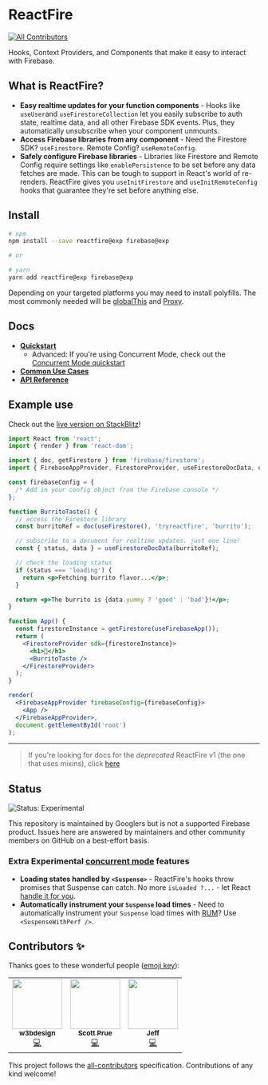 # ReactFire

<!-- ALL-CONTRIBUTORS-BADGE:START - Do not remove or modify this section -->

[![All Contributors](https://img.shields.io/badge/all_contributors-1-orange.svg?style=flat-square)](#contributors-)

<!-- ALL-CONTRIBUTORS-BADGE:END -->

Hooks, Context Providers, and Components that make it easy to interact with
Firebase.

## What is ReactFire?

- **Easy realtime updates for your function components** - Hooks
  like `useUser`and `useFirestoreCollection` let you easily subscribe to
  auth state, realtime data, and all other Firebase SDK events. Plus, they automatically unsubscribe when your component unmounts.
- **Access Firebase libraries from any component** - Need the Firestore SDK? `useFirestore`. Remote Config? `useRemoteConfig`.
- **Safely configure Firebase libraries** - Libraries like Firestore and Remote Config require settings like `enablePersistence` to be set before any data fetches are made. This can be tough to support in React's world of re-renders. ReactFire gives you `useInitFirestore` and `useInitRemoteConfig` hooks that guarantee they're set before anything else.

## Install

```bash
# npm
npm install --save reactfire@exp firebase@exp

# or

# yarn
yarn add reactfire@exp firebase@exp
```

Depending on your targeted platforms you may need to install polyfills. The most commonly needed will be [globalThis](https://caniuse.com/#search=globalThis) and [Proxy](https://caniuse.com/#search=Proxy).

## Docs

- [**Quickstart**](./docs/quickstart.md)
  - Advanced: If you're using Concurrent Mode, check out the [Concurrent Mode quickstart](./docs/quickstart-concurrent-mode.md)
- [**Common Use Cases**](./docs/use.md)
- [**API Reference**](./docs/reference)

## Example use

Check out the
[live version on StackBlitz](https://stackblitz.com/fork/reactfire-v4-sample)!

```jsx
import React from 'react';
import { render } from 'react-dom';

import { doc, getFirestore } from 'firebase/firestore';
import { FirebaseAppProvider, FirestoreProvider, useFirestoreDocData, useFirestore, useFirebaseApp } from 'reactfire';

const firebaseConfig = {
  /* Add in your config object from the Firebase console */
};

function BurritoTaste() {
  // access the Firestore library
  const burritoRef = doc(useFirestore(), 'tryreactfire', 'burrito');

  // subscribe to a document for realtime updates. just one line!
  const { status, data } = useFirestoreDocData(burritoRef);

  // check the loading status
  if (status === 'loading') {
    return <p>Fetching burrito flavor...</p>;
  }

  return <p>The burrito is {data.yummy ? 'good' : 'bad'}!</p>;
}

function App() {
  const firestoreInstance = getFirestore(useFirebaseApp());
  return (
    <FirestoreProvider sdk={firestoreInstance}>
      <h1>🌯</h1>
      <BurritoTaste />
    </FirestoreProvider>
  );
}

render(
  <FirebaseAppProvider firebaseConfig={firebaseConfig}>
    <App />
  </FirebaseAppProvider>,
  document.getElementById('root')
);
```

---

> If you're looking for docs for the _deprecated_ ReactFire v1 (the one that
> uses mixins), click
> [here](https://github.com/FirebaseExtended/reactfire/tree/v1.0.0)

## Status

![Status: Experimental](https://img.shields.io/badge/Status-Experimental-blue)

This repository is maintained by Googlers but is not a supported Firebase product. Issues here are answered by maintainers and other community members on GitHub on a best-effort basis.

### Extra Experimental [concurrent mode](https://reactjs.org/docs/concurrent-mode-suspense.html) features

- **Loading states handled by `<Suspense>`** - ReactFire's hooks throw promises
  that Suspense can catch. No more `isLoaded ?...` - let React
  [handle it for you](https://reactjs.org/docs/concurrent-mode-suspense.html).
- **Automatically instrument your `Suspense` load times** - Need to automatically instrument your `Suspense` load times with [RUM](https://firebase.google.com/docs/perf-mon)? Use `<SuspenseWithPerf />`.

## Contributors ✨

Thanks goes to these wonderful people ([emoji key](https://allcontributors.org/docs/en/emoji-key)):

<!-- ALL-CONTRIBUTORS-LIST:START - Do not remove or modify this section -->
<!-- prettier-ignore-start -->
<!-- markdownlint-disable -->
<table>
  <tr>
    <td align="center"><a href="http://www.dfweb.no"><img src="https://avatars1.githubusercontent.com/u/45217974?v=4" width="100px;" alt=""/><br /><sub><b>w3bdesign</b></sub></a><br /><a href="https://github.com/FirebaseExtended/reactfire/commits?author=w3bdesign" title="Code">💻</a></td>
    <td align="center"><a href="http://prue.io"><img src="https://avatars0.githubusercontent.com/u/2992224?v=4" width="100px;" alt=""/><br /><sub><b>Scott Prue</b></sub></a><br /><a href="https://github.com/FirebaseExtended/reactfire/commits?author=prescottprue" title="Code">💻</a></td>
    <td align="center"><a href="http://git.io/jhuleatt"><img src="https://avatars0.githubusercontent.com/u/3759507?v=4" width="100px;" alt=""/><br /><sub><b>Jeff</b></sub></a><br /><a href="https://github.com/FirebaseExtended/reactfire/commits?author=jhuleatt" title="Code">💻</a></td>
  </tr>
</table>

<!-- markdownlint-enable -->
<!-- prettier-ignore-end -->

<!-- ALL-CONTRIBUTORS-LIST:END -->

This project follows the [all-contributors](https://github.com/all-contributors/all-contributors) specification. Contributions of any kind welcome!

